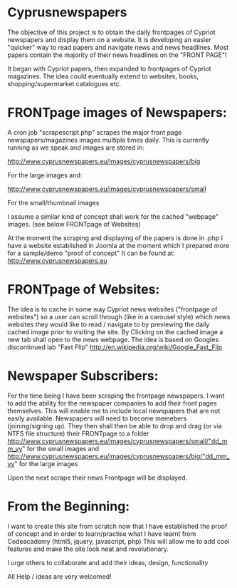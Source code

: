 Cyprusnewspapers
================
The objective of this project is to obtain the daily frontpages of Cypriot newspapers and display them on a website. It is developing an easier "quicker" way to read papers and navigate news and news headlines. Most papers contain the majority of their news headlines on the "FRONT PAGE"!

It began with Cypriot papers, then expanded to frontpages of Cypriot magazines. The idea could eventually extend to websites, books, shopping/supermarket catalogues etc.

FRONTpage images of Newspapers:
===============================
A cron job "scrapescript.php" scrapes the major front page newspapers/magazines images multiple times daily.
This is currently running as we speak and images are stored in:

http://www.cyprusnewspapers.eu/images/cyprusnewspapers/big

For the large images and:

http://www.cyprusnewspapers.eu/images/cyprusnewspapers/small

For the small/thumbnail images

I assume a similar kind of concept shall work for the cached "webpage" images. (see below FRONTpage of Websites)

At the moment the scraping and displaying of the papers is done in .php
I have a website established in Joomla at the moment which I prepared more for a sample/demo "proof of concept" 
It can be found at: 
http://www.cyprusnewspapers.eu

FRONTpage of Websites:
======================
The idea is to cache in some way Cypriot news websites ("frontpage of websites") so a user can scroll through (like in a carousel style) which news websites they would like to read / navigate to by previewing the daily cached image prior to visiting the site. By Clicking on the cached image a new tab shall open to the news webpage. The idea is based on Googles discontinued lab "Fast Flip" http://en.wikipedia.org/wiki/Google_Fast_Flip

Newspaper Subscribers:
=======================
For the time being I have been scraping the frontpage newspapers. I want to add the ability for the newspaper companies to add their front pages themselves. This will enable me to include local newspapers that are not easily available.
Newspapers will need to become memebers (joining/signing up). They then shall then be able to drop and drag (or via NTFS file structure) their FRONTpage to a folder 
http://www.cyprusnewspapers.eu/images/cyprusnewspapers/small/"dd_mm_yy"  for the small images and
http://www.cyprusnewspapers.eu/images/cyprusnewspapers/big/"dd_mm_yy"    for the large images
 
Upon the next scrape their news Frontpage will be displayed.

From the Beginning:
===================
I want to create this site from scratch now that I have established the proof of concept and in order to learn/practise what I have learnt from Codeacademy (html5, jquery, javascript, php) This will allow me to add cool features and make the site look neat and revolutionary. 


I urge others to collaborate and add their ideas, design, functionality 

All Help / ideas are  very welcomed!
